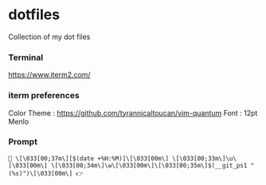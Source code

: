 # dotfiles
Collection of my dot files

### Terminal
https://www.iterm2.com/

### iterm preferences
Color Theme : https://github.com/tyrannicaltoucan/vim-quantum
Font : 12pt Menlo

### Prompt

`👻 \[\033[00;37m\][$(date +%H:%M)]\[\033[00m\] \[\033[00;33m\]\u\[\033[00m\] \[\033[00;34m\]\w\[\033[00m\]\[\033[00;35m\]$(__git_ps1 " (%s)")\[\033[00m\] 👉`

